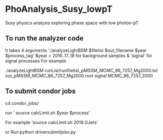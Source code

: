 # PhoAnalysis_Susy_lowpT
Susy physics analysis exploring phase space with low photon-pT

## To run the analyzer code
It takes 4 arguments
'./analyzeLightBSM $filelist $out_filename $year $process_tag'
$year = 2016..17..18 for background samples & 'signal' for signal processes
For example

 ./analyzeLightBSM runList/runfilelist_pMSSM_MCMC_86_7257_Mg2000.txt out_pMSSM_MCMC_86_7257_Mg2000.root signal MCMC_86_7257_2000


## To submit condor jobs 
cd condor_jobs/

run ' source calcLimit.sh $year $process'

For example 
   'source calcLimit.sh 2018 GJets'

or Run 
python driversubmitjobs.py
